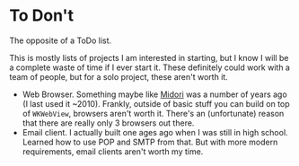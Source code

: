 # To Don't

The opposite of a ToDo list.

This is mostly lists of projects I am interested in starting, but I know I will be a complete waste of time if I ever start it. These definitely could work with a team of people, but for a solo project, these aren't worth it.

- Web Browser. Something maybe like [Midori](https://en.wikipedia.org/wiki/Midori_(web_browser)) was a number of years ago (I last used it ~2010). Frankly, outside of basic stuff you can build on top of `WKWebView`, browsers aren't worth it. There's an (unfortunate) reason that there are really only 3 browsers out there.
- Email client. I actually built one ages ago when I was still in high school. Learned how to use POP and SMTP from that. But with more modern requirements, email clients aren't worth my time.
